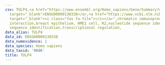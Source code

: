 ```yaml
---
csv: TULP4,<a href="https://www.ensembl.org/Homo_sapiens/Gene/Summary?db=core;g=ENSG00000130338"
  target="_blank">ENSG00000130338</a>,<a href="https://www.ncbi.nlm.nih.gov/pubmed/22863008"
  target="_blank"><i class="fas fa-file"></i></a>",chromatin immunoprecipitation assay,direct
  interaction,breast epithelium, HME1 cell, R2,nucleotide sequence identification,nucleotide
  sequence identification,transcriptional regulation,
data_alias: TULP4
data_id: ENSG00000130338
data_numevidence: 1
data_species: Homo sapiens
data_taxid: '9606'
title: TULP4
---
```

